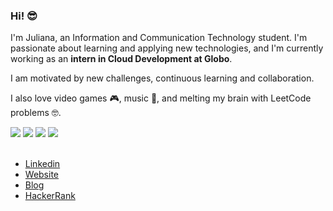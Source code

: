 <h3> Hi! 😎 </h3>

I'm Juliana, an Information and Communication Technology student. I'm passionate about learning and applying new technologies, and I'm currently working as an <b>intern in Cloud Development at Globo</b>.

I am motivated by new challenges, continuous learning and collaboration.

I also love video games 🎮, music 🎵, and melting my brain with LeetCode problems 🤓.

<div>
  <img src="https://cutekawaiiresources.wordpress.com/wp-content/uploads/2014/08/31.gif"/>
  <img src="https://cutekawaiiresources.wordpress.com/wp-content/uploads/2014/08/31.gif"/>
  <img src="https://cutekawaiiresources.wordpress.com/wp-content/uploads/2014/08/31.gif"/>
  <img src="https://cutekawaiiresources.wordpress.com/wp-content/uploads/2014/08/31.gif"/>
</div>

<br />

- <a href="https://www.linkedin.com/in/juliana-cardozo/">Linkedin</a>
- <a href="https://boubeejul.github.io/my-page/">Website</a>
- <a href="https://boubeejul.gitbook.io/blog">Blog</a>
- <a href="https://www.hackerrank.com/profile/boubeejul">HackerRank</a>
